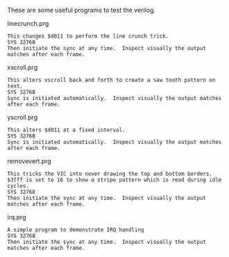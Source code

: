 These are some useful programs to test the verilog.

linecrunch.prg

	This changes $d011 to perform the line crunch trick.
	SYS 32768
	Then initiate the sync at any time.  Inspect visually the output matches after each frame.

xscroll.prg

	This alters xscroll back and forth to create a saw tooth pattern on text.
	SYS 32768
	Sync is initiated automatically.  Inspect visually the output matches after each frame.

yscroll.prg

	This alters $d011 at a fixed interval.
	SYS 32768
	Sync is initiated automatically.  Inspect visually the output matches after each frame.

removevert.prg

	This tricks the VIC into never drawing the top and bottom borders.
	$3fff is set to 16 to show a stripe pattern which is read during idle cycles.
	SYS 32768
	Then initiate the sync at any time.  Inspect visually the output matches after each frame.

irq.prg

	A simple program to demonstrate IRQ handling
	SYS 32768
	Then initiate the sync at any time.  Inspect visually the output matches after each frame.
